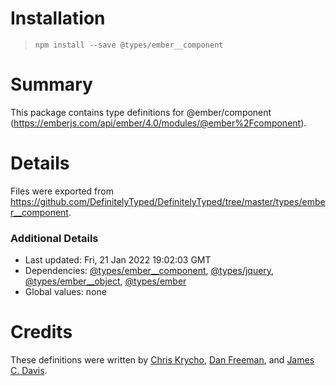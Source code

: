 # Installation
> `npm install --save @types/ember__component`

# Summary
This package contains type definitions for @ember/component (https://emberjs.com/api/ember/4.0/modules/@ember%2Fcomponent).

# Details
Files were exported from https://github.com/DefinitelyTyped/DefinitelyTyped/tree/master/types/ember__component.

### Additional Details
 * Last updated: Fri, 21 Jan 2022 19:02:03 GMT
 * Dependencies: [@types/ember__component](https://npmjs.com/package/@types/ember__component), [@types/jquery](https://npmjs.com/package/@types/jquery), [@types/ember__object](https://npmjs.com/package/@types/ember__object), [@types/ember](https://npmjs.com/package/@types/ember)
 * Global values: none

# Credits
These definitions were written by [Chris Krycho](https://github.com/chriskrycho), [Dan Freeman](https://github.com/dfreeman), and [James C. Davis](https://github.com/jamescdavis).
